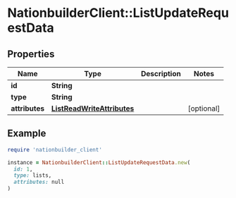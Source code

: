 # NationbuilderClient::ListUpdateRequestData

## Properties

| Name | Type | Description | Notes |
| ---- | ---- | ----------- | ----- |
| **id** | **String** |  |  |
| **type** | **String** |  |  |
| **attributes** | [**ListReadWriteAttributes**](ListReadWriteAttributes.md) |  | [optional] |

## Example

```ruby
require 'nationbuilder_client'

instance = NationbuilderClient::ListUpdateRequestData.new(
  id: 1,
  type: lists,
  attributes: null
)
```

